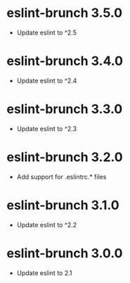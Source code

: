 # eslint-brunch 3.5.0
* Update eslint to ^2.5

# eslint-brunch 3.4.0
* Update eslint to ^2.4

# eslint-brunch 3.3.0
* Update eslint to ^2.3

# eslint-brunch 3.2.0
* Add support for .eslintrc.* files

# eslint-brunch 3.1.0
* Update eslint to ^2.2

# eslint-brunch 3.0.0
* Update eslint to 2.1

